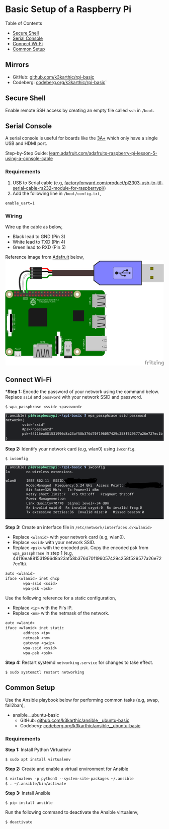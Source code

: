 # Basic Setup of a Raspberry Pi

Table of Contents
* [Secure Shell](#secure-shell)
* [Serial Console](#serial-console)
* [Connect Wi-Fi](#connect-wi-fi)
* [Common Setup](#common-setup)

## Mirrors

* GitHub: [github.com/k3karthic/rpi-basic](https://github.com/k3karthic/rpi-basic/)
* Codeberg: [codeberg.org/k3karthic/rpi-basic](https://codeberg.org/k3karthic/rpi-basic)`

## Secure Shell

Enable remote SSH access by creating an empty file called `ssh` in `/boot`.

## Serial Console

A serial console is useful for boards like the [3A+](https://www.raspberrypi.com/products/raspberry-pi-3-model-a-plus/) which only have a single USB and HDMI port.

Step-by-Step Guide: [learn.adafruit.com/adafruits-raspberry-pi-lesson-5-using-a-console-cable](https://learn.adafruit.com/adafruits-raspberry-pi-lesson-5-using-a-console-cable)

### Requirements

1. USB to Serial cable (e.g, [factoryforward.com/product/pl2303-usb-to-ttl-serial-cable-rs232-module-for-raspberrypi/](https://www.factoryforward.com/product/pl2303-usb-to-ttl-serial-cable-rs232-module-for-raspberrypi/))
2. Add the following line in `/boot/config.txt`,
```
enable_uart=1
```

### Wiring

Wire up the cable as below,
* Black lead to GND (Pin 3)
* White lead to TXD (Pin 4)
* Green lead to RXD (Pin 5)

Reference image from [Adafruit](https://learn.adafruit.com/adafruits-raspberry-pi-lesson-5-using-a-console-cable/connect-the-lead) below,
![serial console wiring](resources/serial_wiring.png)

## Connect Wi-Fi

***Step 1:** Encode the password of your network using the command below. Replace `ssid` and `password` with your network SSID and password.

```
$ wpa_passphrase <ssid> <password>
```

![screenshot of wpa_passphrase](resources/wpa_passphrase.png)

**Step 2:** Identify your network card (e.g, wlan0) using `iwconfig`.

```
$ iwconfig
```

![screenshot of iwconfig](resources/iwconfig.png)

**Step 3:** Create an interface file in `/etc/network/interfaces.d/<wlanid>`
* Replace `<wlanid>` with your network card (e.g, wlan0).
* Replace `<ssid>` with your network SSID.
* Replace `<psk>` with the encoded psk. Copy the encoded psk from `wpa_passphrase` in step 1 (e.g, 44116ea881531996d8a23af58b376d70f196057429c258f529577a26e727ec1b).

```
auto <wlanid>
iface <wlanid> inet dhcp
        wpa-ssid <ssid>
        wpa-psk <psk>
```

Use the following reference for a static configuration,
* Replace `<ip>` with the Pi's IP.
* Replace `<nm>` with the netmask of the network.

```
auto <wlanid>
iface <wlanid> inet static
        address <ip>
        netmask <nm>
        gateway <gwip>
        wpa-ssid <ssid>
        wpa-psk <psk>
```
  
**Step 4:** Restart systemd `networking.service` for changes to take effect.

```
$ sudo systemctl restart networking
```

## Common Setup

Use the Ansible playbook below for performing common tasks (e.g, swap, fail2ban),
* ansible__ubuntu-basic
  * GitHub: [github.com/k3karthic/ansible__ubuntu-basic](https://github.com/k3karthic/ansible__ubuntu-basic)
  * Codeberg: [codeberg.org/k3karthic/ansible__ubuntu-basic](https://codeberg.org/k3karthic/ansible__ubuntu-basic)

### Requirements

**Step 1:** Install Python Virtualenv
```
$ sudo apt install virtualenv
```

**Step 2:** Create and enable a virtual environment for Ansible
```
$ virtualenv -p python3 --system-site-packages ~/.ansible
$ . ~/.ansible/bin/activate
```

**Step 3:** Install Ansible
```
$ pip install ansible
```

Run the following command to deactivate the Ansible virtualenv,
```
$ deactivate
```
